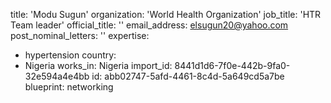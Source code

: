title: 'Modu Sugun'
organization: 'World Health Organization'
job_title: 'HTR Team leader'
official_title: ''
email_address: elsugun20@yahoo.com
post_nominal_letters: ''
expertise:
  - hypertension
country:
  - Nigeria
works_in: Nigeria
import_id: 8441d1d6-7f0e-442b-9fa0-32e594a4e4bb
id: abb02747-5afd-4461-8c4d-5a649cd5a7be
blueprint: networking
